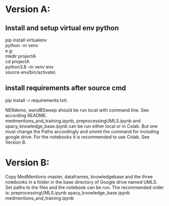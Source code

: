 # Version A: 
## Install and setup virtual env python
pip install virtualenv\
python<version> -m venv <virtual-environment-name>\
e.g:\
 mkdir projectA\
 cd projectA\
 python3.8 -m venv env\
source env/bin/activate\

## install requirements after source cmd
pip install -r requirements.txt\

NERdemo, wandBSweep should be run local with command line. See according README. \
medmentions_and_training.ipynb, preprocessingUMLS.ipynb and spacy_knowledge_base.ipynb can be run either local or in Colab. But one must change the Paths accordingly and ommit the command for including google drive. For the notebooks it is recommended to use Colab. See Version B.

# Version B: 
Copy MedMentions-master, dataframes, knowledgebase and the three notebooks in a folder in the base directory of Google drive named UMLS.
Set paths to the files and the notebook can be run. The recommended order is:
preprocessingUMLS.ipynb
spacy_knowledge_base.ipynb
medmentions_and_training.ipynb

